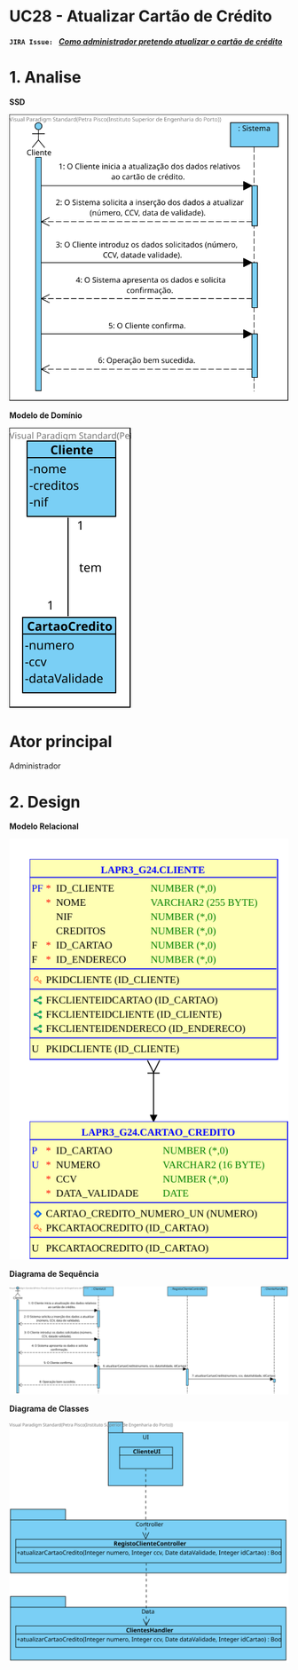 # **UC28 - Atualizar Cartão de Crédito**


#### `JIRA Issue: ` [_Como administrador pretendo atualizar o cartão de crédito_](https://jira.dei.isep.ipp.pt/browse/LAP3AP5-199)
# **1. Analise**


**SSD**

![UC28_SSD.svg](UC28_SSD.svg)

**Modelo de Domínio**

![UC28_MD.svg](UC28_MD.svg)

# **Ator principal**

Administrador

# **2. Design**


**Modelo Relacional**

![UC28_MER.svg](UC28_MER.svg)

**Diagrama de Sequência**

![UC28_SD.svg](UC28_SD.svg)

**Diagrama de Classes** 

![UC28_CD.svg](UC28_CD.svg)